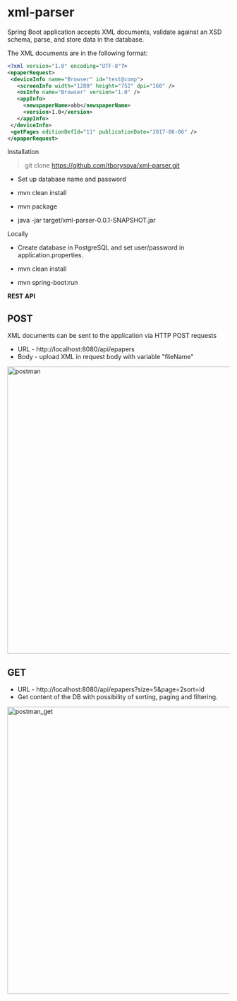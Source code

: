 # xml-parser

Spring Boot application accepts XML documents, validate against an XSD schema, parse, and store data in the database.

The XML documents are in the following format:
 
 ```xml
<?xml version="1.0" encoding="UTF-8"?>
<epaperRequest>
  <deviceInfo name="Browser" id="test@comp">
    <screenInfo width="1280" height="752" dpi="160" />
    <osInfo name="Browser" version="1.0" />
    <appInfo>
      <newspaperName>abb</newspaperName>
      <version>1.0</version>
    </appInfo>
  </deviceInfo>
  <getPages editionDefId="11" publicationDate="2017-06-06" />
</epaperRequest>
```

Installation

> git clone https://github.com/tborysova/xml-parser.git

* Set up database name and password

*  mvn clean install 

*  mvn package

*  java -jar target/xml-parser-0.0.1-SNAPSHOT.jar

Locally 

* Create database in PostgreSQL and set user/password in application.properties.

* mvn clean install

* mvn spring-boot:run




**REST API**


## POST

XML documents can be sent to the application via HTTP POST requests

* URL - http://localhost:8080/api/epapers
* Body - upload XML in request body with variable "fileName"

<img width="650" alt="postman" src="https://user-images.githubusercontent.com/108882766/206400627-6eeaaa39-8c92-4d0f-b8f0-80a03f43c327.png">




## GET

* URL - http://localhost:8080/api/epapers?size=5&page=2sort=id
* Get content of the DB with possibility of sorting, paging and filtering.



<img width="650" alt="postman_get" src="https://user-images.githubusercontent.com/108882766/206408271-e6077b29-bd65-4c05-83ae-0ed6d31811f9.png">





